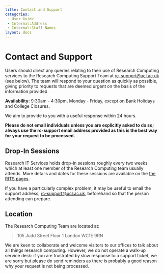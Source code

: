 ```yaml
---
title: Contact and Support
categories:
 - User Guide
 - Internal:Address
 - Internal:Staff Names
layout: docs
---
```


# Contact and Support

Users should direct any queries relating to their use of Research
Computing services to the Research Computing Support Team at 
<rc-support@ucl.ac.uk> (see below). The team will respond to your question as
quickly as possible, giving priority to requests that are deemed urgent
on the basis of the information provided.

**Availability:** 9:30am - 4:30pm, Monday - Friday, except on Bank
Holidays and College Closures.

We aim to provide to you with a useful response within 24 hours.

**Please do not email individuals unless you are explicitly asked to do
so; always use the rc-support email address provided as this is the best way for your request to be processed.**

## Drop-In Sessions

Research IT Services holds drop-in sessions roughly every two weeks which at least one member of the Research Computing team usually attends. More details and dates for these sessions are available on the [the RITS pages](https://www.ucl.ac.uk/isd/services/research-it/research-it-data-management-drop-ins).

If you have a particularly complex problem, it may be useful to email the support address, <rc-support@ucl.ac.uk>, beforehand so that the person attending can prepare.

## Location

The Research Computing Team are located at:

> 105 Judd Street
> Floor 1
> London
> WC1E 9RN

We are keen to collaborate and welcome visitors to our offices to talk about all things research computing.
However, we do not operate a walk-up service desk: if you are frustrated by slow response to a support ticket, we are sorry but please do send reminders as there is probably a good reason why your request is not being processed.

